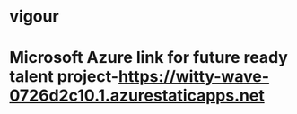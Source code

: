 # vigour

# Microsoft Azure link for future ready talent project-https://witty-wave-0726d2c10.1.azurestaticapps.net
